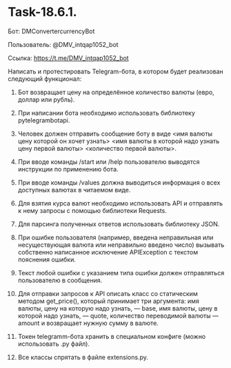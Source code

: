 # Task-18.6.1.

Бот: DMConvertercurrencyBot

Пользователь: @DMV_intqap1052_bot

Ссылка: https://t.me/DMV_intqap1052_bot


Написать и протестировать Telegram-бота, в котором будет реализован следующий функционал:

1. Бот возвращает цену на определённое количество валюты (евро, доллар или рубль).

2. При написании бота необходимо использовать библиотеку pytelegrambotapi.

3. Человек должен отправить сообщение боту в виде <имя валюты цену которой он хочет узнать> <имя валюты в которой надо узнать цену первой валюты> <количество первой валюты>.

4. При вводе команды /start или /help пользователю выводятся инструкции по применению бота.

5. При вводе команды /values должна выводиться информация о всех доступных валютах в читаемом виде.

6. Для взятия курса валют необходимо использовать API и отправлять к нему запросы с помощью библиотеки Requests.

7. Для парсинга полученных ответов использовать библиотеку JSON.

8. При ошибке пользователя (например, введена неправильная или несуществующая валюта или неправильно введено число) вызывать собственно написанное исключение APIException с текстом пояснения ошибки.

9. Текст любой ошибки с указанием типа ошибки должен отправляться пользователю в сообщения.

10. Для отправки запросов к API описать класс со статическим методом get_price(), который принимает три аргумента: имя валюты, цену на которую надо узнать, — base, имя валюты, цену в которой надо узнать, — quote, количество переводимой валюты — amount и возвращает нужную сумму в валюте.

11. Токен telegramm-бота хранить в специальном конфиге (можно использовать .py файл).

12. Все классы спрятать в файле extensions.py.
